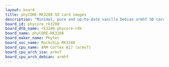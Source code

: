 ```yaml
---
layout: board
title: phyCORE-RK3288 SD card images
description: "Minimal, pure and up-to-date vanilla Debian armhf SD card images for phyCORE-RK3288 by Phytec, SoC: Rockchip RK3288, CPU ISA: armv7"
board_id: phycore_rk3288
board_dtb_name: rk3288-phycore-rdk
board_name: phyCORE-RK3288
board_maker_name: Phytec
board_soc_name: Rockchip RK3288
board_cpu_name: ARM Cortex A17 (armv7)
board_cpu_arch_isa: armv7
board_cpu_arch_debian: armhf
---
```

